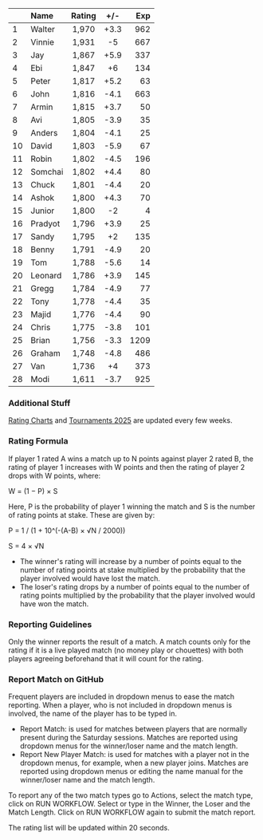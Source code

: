 | |Name|Rating|+/-|Exp|
|-|:---|:----:|:-:|--:|
|1|Walter|1,970|+3.3|962|
|2|Vinnie|1,931|-5|667|
|3|Jay|1,867|+5.9|337|
|4|Ebi|1,847|+6|134|
|5|Peter|1,817|+5.2|63|
|6|John|1,816|-4.1|663|
|7|Armin|1,815|+3.7|50|
|8|Avi|1,805|-3.9|35|
|9|Anders|1,804|-4.1|25|
|10|David|1,803|-5.9|67|
|11|Robin|1,802|-4.5|196|
|12|Somchai|1,802|+4.4|80|
|13|Chuck|1,801|-4.4|20|
|14|Ashok|1,800|+4.3|70|
|15|Junior|1,800|-2|4|
|16|Pradyot|1,796|+3.9|25|
|17|Sandy|1,795|+2|135|
|18|Benny|1,791|-4.9|20|
|19|Tom|1,788|-5.6|14|
|20|Leonard|1,786|+3.9|145|
|21|Gregg|1,784|-4.9|77|
|22|Tony|1,778|-4.4|35|
|23|Majid|1,776|-4.4|90|
|24|Chris|1,775|-3.8|101|
|25|Brian|1,756|-3.3|1209|
|26|Graham|1,748|-4.8|486|
|27|Van|1,736|+4|373|
|28|Modi|1,611|-3.7|925|


### Additional Stuff

[Rating Charts](https://github.com/modiholodri/bkk-bg-rating-list/discussions/2) and 
[Tournaments 2025](https://github.com/modiholodri/bkk-bg-rating-list/discussions/5) are updated every few weeks.

### Rating Formula

If player 1 rated A wins a match up to N points against player 2 rated B, the rating of player 1 increases with W points and then the rating of player 2 drops with W points, where:

W = (1 − P) × S

Here, P is the probability of player 1 winning the match and S is the number of rating points at stake. These are given by:

P = 1 / (1 + 10^(-(A-B) × √N / 2000))

S = 4 × √N

- The winner's rating will increase by a number of points equal to the number of rating points at stake multiplied by the probability that the player involved would have lost the match.
- The loser's rating drops by a number of points equal to the number of rating points multiplied by the probability that the player involved would have won the match.

### Reporting Guidelines

Only the winner reports the result of a match.
A match counts only for the rating if it is a live played match (no money play or chouettes)
with both players agreeing beforehand that it will count for the rating.


### Report Match on GitHub

Frequent players are included in dropdown menus to ease the match reporting.
When a player, who is not included in dropdown menus is involved, the name of the player has to be typed in.

- Report Match:  is used for matches between players that are normally present during the Saturday sessions.
  Matches are reported using dropdown menus for the winner/loser name and the match length.
- Report New Player Match:  is used for matches with a player not in the dropdown menus, for example, when a new player joins.
  Matches are reported using dropdown menus or editing the name manual for the winner/loser name and the match length.

To report any of the two match types go to Actions, select the match type, click on RUN WORKFLOW.
Select or type in the Winner, the Loser and the Match Length.
Click on RUN WORKFLOW again to submit the match report.

The rating list will be updated within 20 seconds.
